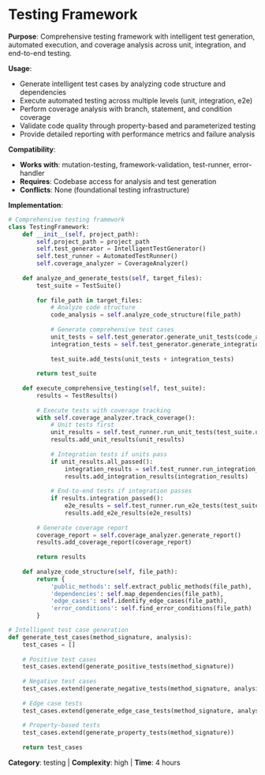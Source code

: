 # Testing Framework

**Purpose**: Comprehensive testing framework with intelligent test generation, automated execution, and coverage analysis across unit, integration, and end-to-end testing.

**Usage**: 
- Generate intelligent test cases by analyzing code structure and dependencies
- Execute automated testing across multiple levels (unit, integration, e2e)
- Perform coverage analysis with branch, statement, and condition coverage
- Validate code quality through property-based and parameterized testing
- Provide detailed reporting with performance metrics and failure analysis

**Compatibility**: 
- **Works with**: mutation-testing, framework-validation, test-runner, error-handler
- **Requires**: Codebase access for analysis and test generation
- **Conflicts**: None (foundational testing infrastructure)

**Implementation**:
```python
# Comprehensive testing framework
class TestingFramework:
    def __init__(self, project_path):
        self.project_path = project_path
        self.test_generator = IntelligentTestGenerator()
        self.test_runner = AutomatedTestRunner()
        self.coverage_analyzer = CoverageAnalyzer()
    
    def analyze_and_generate_tests(self, target_files):
        test_suite = TestSuite()
        
        for file_path in target_files:
            # Analyze code structure
            code_analysis = self.analyze_code_structure(file_path)
            
            # Generate comprehensive test cases
            unit_tests = self.test_generator.generate_unit_tests(code_analysis)
            integration_tests = self.test_generator.generate_integration_tests(code_analysis)
            
            test_suite.add_tests(unit_tests + integration_tests)
        
        return test_suite
    
    def execute_comprehensive_testing(self, test_suite):
        results = TestResults()
        
        # Execute tests with coverage tracking
        with self.coverage_analyzer.track_coverage():
            # Unit tests first
            unit_results = self.test_runner.run_unit_tests(test_suite.unit_tests)
            results.add_unit_results(unit_results)
            
            # Integration tests if units pass
            if unit_results.all_passed():
                integration_results = self.test_runner.run_integration_tests(test_suite.integration_tests)
                results.add_integration_results(integration_results)
            
            # End-to-end tests if integration passes
            if results.integration_passed():
                e2e_results = self.test_runner.run_e2e_tests(test_suite.e2e_tests)
                results.add_e2e_results(e2e_results)
        
        # Generate coverage report
        coverage_report = self.coverage_analyzer.generate_report()
        results.add_coverage_report(coverage_report)
        
        return results
    
    def analyze_code_structure(self, file_path):
        return {
            'public_methods': self.extract_public_methods(file_path),
            'dependencies': self.map_dependencies(file_path),
            'edge_cases': self.identify_edge_cases(file_path),
            'error_conditions': self.find_error_conditions(file_path)
        }

# Intelligent test case generation
def generate_test_cases(method_signature, analysis):
    test_cases = []
    
    # Positive test cases
    test_cases.extend(generate_positive_tests(method_signature))
    
    # Negative test cases
    test_cases.extend(generate_negative_tests(method_signature, analysis['error_conditions']))
    
    # Edge case tests
    test_cases.extend(generate_edge_case_tests(method_signature, analysis['edge_cases']))
    
    # Property-based tests
    test_cases.extend(generate_property_tests(method_signature))
    
    return test_cases
```

**Category**: testing | **Complexity**: high | **Time**: 4 hours